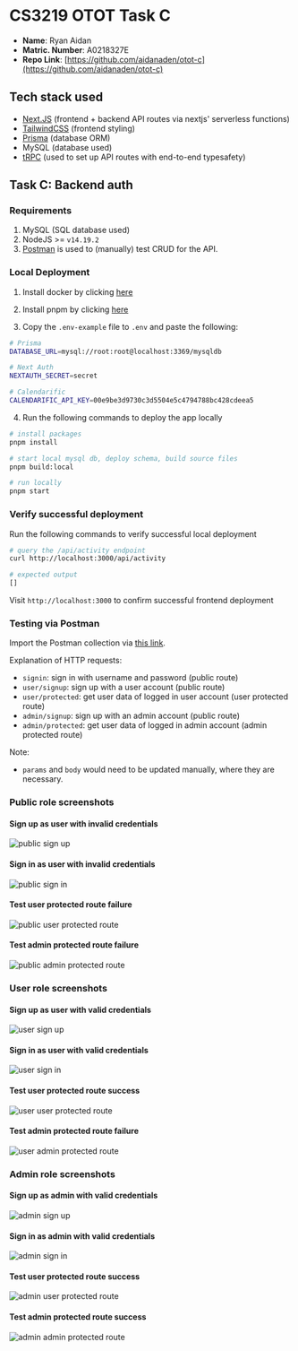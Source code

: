 # CS3219 OTOT Task C

- **Name**: Ryan Aidan
- **Matric. Number**: A0218327E
- **Repo Link**: [https://github.com/aidanaden/otot-c](https://github.com/aidanaden/otot-c)

## Tech stack used

- [Next.JS](https://nextjs.org/learn/foundations/about-nextjs) (frontend + backend API routes via nextjs' serverless functions)
- [TailwindCSS](https://tailwindcss.com/) (frontend styling)
- [Prisma](https://www.prisma.io/docs/concepts/overview/what-is-prisma) (database ORM)
- MySQL (database used)
- [tRPC](https://trpc.io/docs/v10/) (used to set up API routes with end-to-end typesafety)

## Task C: Backend auth

### Requirements

1. MySQL (SQL database used)
2. NodeJS >= `v14.19.2`
3. [Postman](https://www.postman.com/) is used to (manually) test CRUD for the API.

### Local Deployment

1. Install docker by clicking [here](https://docs.docker.com/get-docker/)

2. Install pnpm by clicking [here](https://pnpm.io/installation)

3. Copy the `.env-example` file to `.env` and paste the following:

```bash
# Prisma
DATABASE_URL=mysql://root:root@localhost:3369/mysqldb

# Next Auth
NEXTAUTH_SECRET=secret

# Calendarific
CALENDARIFIC_API_KEY=00e9be3d9730c3d5504e5c4794788bc428cdeea5
```

4. Run the following commands to deploy the app locally

```bash
# install packages
pnpm install

# start local mysql db, deploy schema, build source files
pnpm build:local

# run locally
pnpm start
```

### Verify successful deployment

Run the following commands to verify successful local deployment

```bash
# query the /api/activity endpoint
curl http://localhost:3000/api/activity

# expected output
[]
```

Visit `http://localhost:3000` to confirm successful frontend deployment

### Testing via Postman

Import the Postman collection via [this link](https://www.getpostman.com/collections/e455e91c4348cd07f8fa).

Explanation of HTTP requests:

- `signin`: sign in with username and password (public route)
- `user/signup`: sign up with a user account (public route)
- `user/protected`: get user data of logged in user account (user protected route)
- `admin/signup`: sign up with an admin account (public route)
- `admin/protected`: get user data of logged in admin account (admin protected route)

Note:

- `params` and `body` would need to be updated manually, where they are necessary.

### Public role screenshots

#### Sign up as user with invalid credentials

![public sign up](https://i.ibb.co/8DdysTg/image.png)

#### Sign in as user with invalid credentials

![public sign in](https://i.ibb.co/WDbgSFk/image.png)

#### Test user protected route failure

![public user protected route](https://i.ibb.co/w6w7Z4r/image.png)

#### Test admin protected route failure

![public admin protected route](https://i.ibb.co/xXNCFx6/image.png)

### User role screenshots

#### Sign up as user with valid credentials

![user sign up](https://i.ibb.co/GkPLNXM/image.png)

#### Sign in as user with valid credentials

![user sign in](https://i.ibb.co/wKHhNmc/image.png)

#### Test user protected route success

![user user protected route](https://i.ibb.co/y8kWwCF/image.png)

#### Test admin protected route failure

![user admin protected route](https://i.ibb.co/GxJJSLD/image.png)

### Admin role screenshots

#### Sign up as admin with valid credentials

![admin sign up](https://i.ibb.co/7NmZbbz/image.png)

#### Sign in as admin with valid credentials

![admin sign in](https://i.ibb.co/ZfgvWfr/image.png)

#### Test user protected route success

![admin user protected route](https://i.ibb.co/5kxCTwQ/image.png)

#### Test admin protected route success

![admin admin protected route](https://i.ibb.co/NxFLJjm/image.png)
